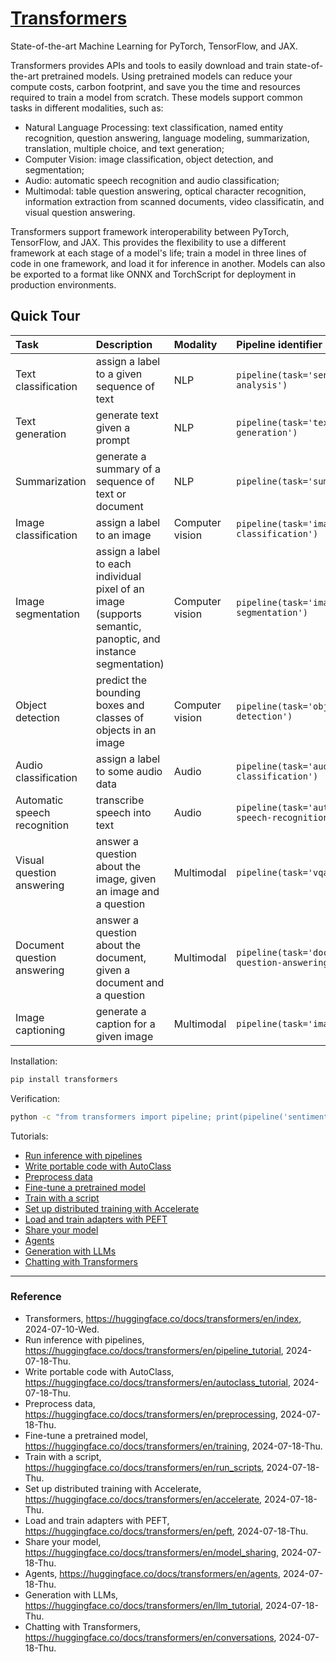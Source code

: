 # [Transformers](https://huggingface.co/docs/transformers/en/index)

State-of-the-art Machine Learning for PyTorch, TensorFlow, and JAX.

Transformers provides APIs and tools to easily download and train state-of-the-art pretrained models. Using pretrained models can reduce your compute costs, carbon footprint, and save you the time and resources required to train a model from scratch. These models support common tasks in different modalities, such as: 
* Natural Language Processing: text classification, named entity recognition, question answering, language modeling, summarization, translation, multiple choice, and text generation;
* Computer Vision: image classification, object detection, and segmentation;
* Audio: automatic speech recognition and audio classification;
* Multimodal: table question answering, optical character recognition, information extraction from scanned documents, video classificatin, and visual question answering.

Transformers support framework interoperability between PyTorch, TensorFlow, and JAX. This provides the flexibility to use a different framework at each stage of a model's life; train a model in three lines of code in one framework, and load it for inference in another. Models can also be exported to a format like ONNX and TorchScript for deployment in production environments.

## Quick Tour

| Task | Description | Modality | Pipeline identifier |
|:-|:-|:-|:-|
| Text classification | assign a label to a given sequence of text | NLP | `pipeline(task='sentiment-analysis')` |
| Text generation | generate text given a prompt | NLP | `pipeline(task='text-generation')` |
| Summarization | generate a summary of a sequence of text or document | NLP | `pipeline(task='summarization')` |
| Image classification | assign a label to an image | Computer vision | `pipeline(task='image-classification')` |
| Image segmentation | assign a label to each individual pixel of an image (supports semantic, panoptic, and instance segmentation) | Computer vision | `pipeline(task='image-segmentation')` |
| Object detection | predict the bounding boxes and classes of objects in an image | Computer vision | `pipeline(task='object-detection')` |
| Audio classification | assign a label to some audio data | Audio | `pipeline(task='audio-classification')` |
| Automatic speech recognition | transcribe speech into text | Audio | `pipeline(task='automatic-speech-recognition')` |
| Visual question answering | answer a question about the image, given an image and a question | Multimodal | `pipeline(task='vqa')` |
| Document question answering | answer a question about the document, given a document and a question | Multimodal | `pipeline(task='document-question-answering')`
| Image captioning | generate a caption for a given image | Multimodal | `pipeline(task='image-to-text')` |

Installation:
```Bash
pip install transformers
```

Verification:
```Bash
python -c "from transformers import pipeline; print(pipeline('sentiment-analysis')('we love you'))"
```

Tutorials:
* [Run inference with pipelines](https://huggingface.co/docs/transformers/en/pipeline_tutorial)
* [Write portable code with AutoClass](https://huggingface.co/docs/transformers/en/autoclass_tutorial)
* [Preprocess data](https://huggingface.co/docs/transformers/en/preprocessing)
* [Fine-tune a pretrained model](https://huggingface.co/docs/transformers/en/training)
* [Train with a script](https://huggingface.co/docs/transformers/en/run_scripts)
* [Set up distributed training with Accelerate](https://huggingface.co/docs/transformers/en/accelerate)
* [Load and train adapters with PEFT](https://huggingface.co/docs/transformers/en/peft)
* [Share your model](https://huggingface.co/docs/transformers/en/model_sharing)
* [Agents](https://huggingface.co/docs/transformers/en/agents)
* [Generation with LLMs](https://huggingface.co/docs/transformers/en/llm_tutorial)
* [Chatting with Transformers](https://huggingface.co/docs/transformers/en/conversations)

---

### Reference
- Transformers, https://huggingface.co/docs/transformers/en/index, 2024-07-10-Wed.
- Run inference with pipelines, https://huggingface.co/docs/transformers/en/pipeline_tutorial, 2024-07-18-Thu.
- Write portable code with AutoClass, https://huggingface.co/docs/transformers/en/autoclass_tutorial, 2024-07-18-Thu.
- Preprocess data, https://huggingface.co/docs/transformers/en/preprocessing, 2024-07-18-Thu.
- Fine-tune a pretrained model, https://huggingface.co/docs/transformers/en/training, 2024-07-18-Thu.
- Train with a script, https://huggingface.co/docs/transformers/en/run_scripts, 2024-07-18-Thu.
- Set up distributed training with Accelerate, https://huggingface.co/docs/transformers/en/accelerate, 2024-07-18-Thu.
- Load and train adapters with PEFT, https://huggingface.co/docs/transformers/en/peft, 2024-07-18-Thu.
- Share your model, https://huggingface.co/docs/transformers/en/model_sharing, 2024-07-18-Thu.
- Agents, https://huggingface.co/docs/transformers/en/agents, 2024-07-18-Thu.
- Generation with LLMs, https://huggingface.co/docs/transformers/en/llm_tutorial, 2024-07-18-Thu.
- Chatting with Transformers, https://huggingface.co/docs/transformers/en/conversations, 2024-07-18-Thu.

